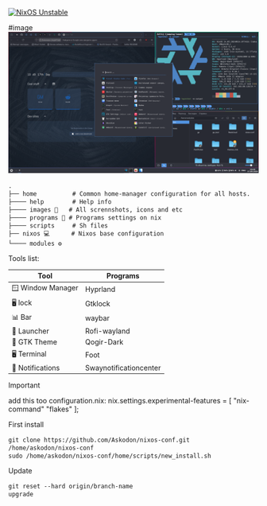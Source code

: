 [![NixOS Unstable](https://img.shields.io/badge/NixOS-24.05-blue.svg?style=flat-square&logo=NixOS&logoColor=white)](https://nixos.org)

#image
![rice](./home/images/hypr-rice.png)


```plaintext
.
├── home          # Common home-manager configuration for all hosts.
├──── help        # Help info
├──── images 🎨   # All scrennshots, icons and etc
├──── programs 🔧 # Programs settings on nix
├──── scripts     # Sh files
├── nixos 💻      # Nixos base configuration
└──── modules ⚙️
```
Tools list:

| Tool               | Programs
| ------------------ | ------------------
| 🪟 Window Manager  | Hyprland          
| 🖥️ lock            | Gtklock          
| 📊 Bar             | waybar             
| 🚀 Launcher        | Rofi-wayland      
| 🎨 GTK Theme       | Qogir-Dark     
| 🖥️ Terminal        | Foot              
| 🔔 Notifications   | Swaynotificationcenter   

> [!IMPORTANT]
> add this too configuration.nix:
> nix.settings.experimental-features = [ "nix-command" "flakes" ];

First install
```
git clone https://github.com/Askodon/nixos-conf.git /home/askodon/nixos-conf
sudo /home/askodon/nixos-conf/home/scripts/new_install.sh
```

Update
```
git reset --hard origin/branch-name
upgrade
```

